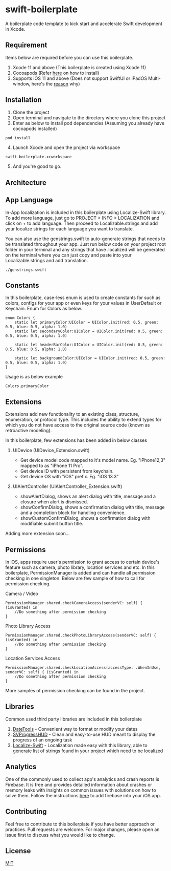 # swift-boilerplate

A boilerplate code template to kick start and accelerate Swift development in Xcode.

## Requirement
Items below are required before you can use this boilerplate.
1. Xcode 11 and above (This boilerplate is created using Xcode 11)
2. Cocoapods (Refer [here](https://cocoapods.org/) on how to install)
3. Supports iOS 11 and above (Does not support SwiftUI or iPadOS Multi-window, here's the [reason](https://fluffy.es/allow-app-created-in-xcode-11-to-run-on-ios-12-and-lower/) why)

## Installation
1. Clone the project
2. Open terminal and navigate to the directory where you clone this project
3. Enter as below to install pod dependencies (Assuming you already have cocoapods installed)

```bash
pod install
```
4. Launch Xcode and open the project via workspace
```
swift-boilerplate.xcworkspace
```
5. And you're good to go.

## Architecture

## App Language
In-App localization is included in this boilerplate using Localize-Swift library. To add more language, just go to PROJECT > INFO > LOCALIZATION and click on + to add language. Then proceed to Localizable.strings and add your localize strings for each language you want to translate.

You can also use the genstrings.swift to auto-generate strings that needs to be translated throughout your app. Just run below code on your project root folder in your terminal and any strings that have .localized will be generated on the terminal where you can just copy and paste into your Localizable.strings and add translation.

```
./genstrings.swift
```
## Constants
In this boilerplate, case-less enum is used to create constants for such as colors, configs for your app or even keys for your values in UserDefault or Keychain. Enum for Colors as below.

```
enum Colors {
    static let primaryColor:UIColor = UIColor.init(red: 0.5, green: 0.5, blue: 0.5, alpha: 1.0)
    static let secondaryColor:UIColor = UIColor.init(red: 0.5, green: 0.5, blue: 0.5, alpha: 1.0)
    
    static let headerBarColor:UIColor = UIColor.init(red: 0.5, green: 0.5, blue: 0.5, alpha: 1.0)
    
    static let backgroundColor:UIColor = UIColor.init(red: 0.5, green: 0.5, blue: 0.5, alpha: 1.0)
}
```

Usage is as below example

```
Colors.primaryColor
```

## Extensions
Extensions add new functionality to an existing class, structure, enumeration, or protocol type. This includes the ability to extend types for which you do not have access to the original source code (known as retroactive modeling).

In this boilerplate, few extensions has been added in below classes

1. UIDevice (UIDevice_Extension.swift) 
	- Get device model code mapped to it's model name. Eg. "iPhone12,3" mapped to as "iPhone 11 Pro".
	- Get device ID with persistent from keychain.
	- Get device OS with "iOS" prefix. Eg. "iOS 13.3"

2. UIAlertController (UIAlertController_Extension.swift)
	- showAlertDialog, shows an alert dialog with title, message and a closure when alert is dismissed.
	- showConfirmDialog, shows a confirmation dialog with title, message and a completion block for handling convenience.
	- showCustomConfirmDialog, shows a confirmation dialog with modifiable submit button title.

Adding more extension soon...

## Permissions
In iOS, apps require user's permission to grant access to certain device's feature such as camera, photo library, location services and etc. In this boilerplate, PermissionManager is added and can handle all permission checking in one singleton. Below are few sample of how to call for permission checking.

Camera / Video

```
PermissionManager.shared.checkCameraAccess(senderVC: self) { (isGranted) in
	//Do something after permission checking
}
```

Photo Library Access

```
PermissionManager.shared.checkPhotoLibraryAccess(senderVC: self) { (isGranted) in
	//Do something after permission checking
}
```

Location Services Access

```
PermissionManager.shared.checkLocationAccess(accessType: .WhenInUse, senderVC: self) { (isGranted) in
	//Do something after permission checking
}
```

More samples of permission checking can be found in the project.

## Libraries
Common used third party libraries are included in this boilerplate

1. [DateTools](https://github.com/MatthewYork/DateTools) - Convenient way to format or modify your dates
2. [SVProgressHUD](https://github.com/SVProgressHUD/SVProgressHUD) - Clean and easy-to-use HUD meant to display the progress of an ongoing task
3. [Localize-Swift](https://github.com/marmelroy/Localize-Swift) - Localization made easy with this library, able to generate list of strings found in your project which need to be localized

## Analytics
One of the commonly used to collect app's analytics and crash reports is Firebase. It is free and provides detailed information about crashes or memory leaks with insights on common issues with solutions on how to solve them.
Follow the instructions [here](https://firebase.google.com/docs/ios/setup?authuser=0) to add firebase into your iOS app.

## Contributing
Feel free to contribute to this boilerplate if you have better approach or practices. Pull requests are welcome. For major changes, please open an issue first to discuss what you would like to change.

## License
[MIT](https://choosealicense.com/licenses/mit/)